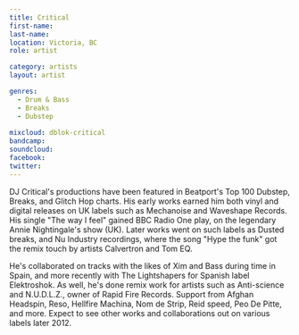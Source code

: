 ```yaml
---
title: Critical
first-name: 
last-name: 
location: Victoria, BC
role: artist

category: artists
layout: artist

genres:
  - Drum & Bass
  - Breaks
  - Dubstep
  
mixcloud: dblok-critical
bandcamp:
soundcloud: 
facebook: 
twitter: 
---
```

DJ Critical's productions have been featured in Beatport's Top 100 Dubstep, Breaks, and Glitch Hop charts. His early works earned him both vinyl and digital releases on UK labels such as Mechanoise and Waveshape Records. His single "The way I feel" gained BBC Radio One play, on the legendary Annie Nightingale's show (UK). Later works went on such labels as Dusted breaks, and Nu Industry recordings, where the song "Hype the funk" got the remix touch by artists Calvertron and Tom EQ.

He's collaborated on tracks with the likes of Xim and Bass during time in Spain, and more recently with The Lightshapers for Spanish label Elektroshok. As well, he's done remix work for artists such as Anti-science and N.U.D.L.Z., owner of Rapid Fire Records. Support from Afghan Headspin, Reso, Hellfire Machina, Nom de Strip, Reid speed, Peo De Pitte, and more. Expect to see other works and collaborations out on various labels later 2012.